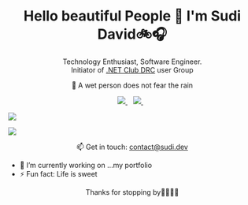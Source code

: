 <h1 align='center'>
  Hello beautiful People 👋 I'm Sudi David🚲🎧
</h1>
<p align='center'>
  Technology Enthusiast, Software Engineer. <br />
  Initiator of <a href="https://www.meetup.com/Dotnet-Club-Goma/">.NET Club DRC</a> user Group
</p>
<p align='center'>
   🌱 A wet person does not fear the rain 
</p>
<p align='center'>
  <a href="https://www.linkedin.com/in/sudi-david-5887b5102/">
    <img src="https://img.shields.io/badge/linkedin-%230077B5.svg?&style=for-the-badge&logo=linkedin&logoColor=white" />
  </a>&nbsp;&nbsp;
  <a href="https://twitter.com/Sudi_Dav">    
    <img src="https://img.shields.io/badge/twitter-%230077B5.svg?&style=for-the-badge&logo=twitter&logoColor=white" />        
  </a>&nbsp;&nbsp;  
</p>

![](https://github-readme-stats.vercel.app/api?username=sudidav&show_icons=true&count_private=true)

![](https://github-readme-stats.vercel.app/api/top-langs/?username=sudidav&layout=compact)

<p align='center'>
  📫 Get in touch: <a href='mailto:contact@sudi.dev'>contact@sudi.dev</a>
</p>

- 🔭 I’m currently working on ...my portfolio
- ⚡ Fun fact: Life is sweet

<p align='center'>
  Thanks for stopping by🤝🏿🤝🏿  
</p>

